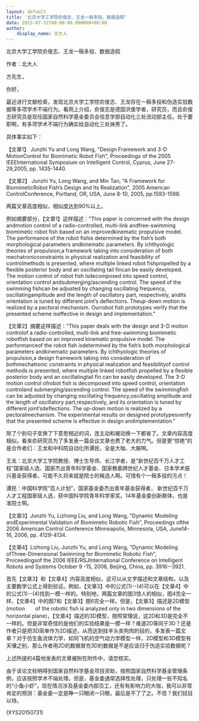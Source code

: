 ```yaml
---
layout: default
title: '北京大学工学院俞俊志、王龙一稿多投、数据造假'
date: 2015-07-31T00:00:00.000000+08:00
author:
    display_name: 北大人
---
```


北京大学工学院俞俊志、王龙一稿多投、数据造假

作者：北大人

方先生，

你好，

最近进行文献检索，发现北京大学工学院俞俊志、王龙存在一稿多投和伪造实验数据等多项学术不端行为。看网上介绍，俞俊志是德国洪堡学者，研究员，而且俞俊志研究员是现任国家自然科学基金委员会信息学部自动化三处流动部主任。处于要职啊，有多项学术不端行为确实给自动化三处抹黑了。

具体事实如下：

【文章1】 Junzhi Yu and Long Wang,  "Design Framework and 3-D MotionControl for Biomimetic Robot Fish", Proceedings of the 2005 IEEEInternational Symposium on Intelligent Control, Cyprus, June 27-29,2005,  pp. 1435-1440.

【文章2】 Junzhi Yu, Long Wang, and Min Tan, "A Framework for BiomimeticRobot Fish’s Design and Its Realization", 2005 American ControlConference, Portland, OR, USA,  June 8-10, 2005, pp.1593-1598.

两篇文章高度相似，相似度达到90%以上。

例如摘要部分，【文章1】这样描述："This paper is concerned with the design andmotion control of a radio-controlled, multi-link andfree-swimming biomimetic robot fish based on an improvedkinematic propulsive model. The performance of the robot fishis determined by the fish’s both morphological parameters andkinematic parameters. By ichthyologic theories of propulsion,a framework taking into consideration of both mechatronicconstraints in physical realization and feasibility of controlmethods is presented, where multiple linked robot fishpropelled by a flexible posterior body and an oscillating tail fincan be easily developed. The motion control of robot fish isdecomposed into speed control, orientation control andsubmerging/ascending control. The speed of the swimming fishcan be adjusted by changing oscillating frequency, oscillatingamplitude and the length of oscillatory part, respectively, andits orientation is tuned by different joint’s deflections. Theup-down motion is realized by a pectoral mechanism. Ourrobot fish prototypes verify that the presented scheme iseffective in design and implementation."

【文章2】摘要这样描述："This paper deals with the design and 3-D motion controlof a radio-controlled, multi-link and free-swimming biomimetic robotfish based on an improved kinematic propulsive model. The performanceof the robot fish isdetermined by the fish’s both morphological parameters andkinematic parameters. By ichthyologic theories of propulsion,a design framework taking into consideration of bothmechatronic constraints in physical realization and feasibilityof control methods is presented, where multiple linked robotfish propelled by a flexible posterior body and an oscillatingtail fin can be easily developed. The 3-D motion control ofrobot fish is decomposed into speed control, orientation controland submerging/ascending control. The speed of the swimmingfish can be adjusted by changing oscillating frequency,oscillating amplitude and the length of oscillatory part,respectively, and its orientation is tuned by different joint’sdeflections. The up-down motion is realized by a pectoralmechanism. The experimental results on designed prototypesverify that the presented scheme is effective in design andimplementation."

除了个别句子变换了下意思相近的词，连主动和被动换一下都省了。文章内容高度相似。看来俞研究员为了多发表一篇会议文章也费了老大的力气。但是更“惊艳”的是合作者们：王龙和中科院自动化所谭民，全是大咖、大腕啊。

王龙：北京大学工学院教授、博士生导师、长江学者，是“新世纪百千万人才工程”国家级人选、国家杰出青年科学基金、国家教委跨世纪人才基金、日本学术振兴基金获得者。可能不久将来就是院士的候选人啊。可惜有个一稿多投的污点！

谭民：中国科学院“百人计划”，国家基金委杰出青年基金获得者， 新世纪百千万人才工程国家级人选，获中国科学院青年科学家奖。14年基金委创新群体，也是准院士啊。

【文章3】Junzhi Yu, Lizhong Liu, and Long Wang, "Dynamic Modeling andExperimental Validation of Biomimetic Robotic Fish", Proceedings ofthe 2006 American Control Conference Minneapolis, Minnesota, USA, June14-16, 2006, pp. 4129-4134.

【文章4】Lizhong Liu, Junzhi Yu, and Long Wang, "Dynamic Modeling ofThree-Dimensional Swimming for Biomimetic Robotic Fish", Proceedingsof the 2006 IEEE/RSJInternational Conference on Intelligent Robots and Systems October 9 -15, 2006, Beijing, China, pp. 3916--3921.

首先【文章3】和【文章4】内容高度相似，这可以从文字描述和文章结构，以及主要数学公式上得到验证。例如，【文章3】中的公式(1)--(4)可以在【文章4】中的公式(1)--(4)找到一模一样的。特别地，两篇文章的图3惊人的相似，图4完全一样，【文章4】中的图7和【文章3】图6完全一样。但是，【文章3】描述是2D模型(motion　　of the robotic fish is analyzed only in two dimensions of the　　horizontal plane)，【文章4】描述的3D模型，按照常理说，这2D和3D是完全不一样的。但是非常奇怪的是他们的实验结果是一模一样？难道2D等同于3D？还是作者只是把3D简单作为2D描述，从而达到挂羊头卖狗肉的目的，多发表一篇文章？对于仿生鱼流体力学，如同飞机的空气动力学模型一样，2D模型和3D模型有天壤之别，那么作者用2D的数据冒充3D的数据是不是应该归于伪造实验数据呢？

上述所提的4篇他发表的文章被附在附件中，请您核实。

由于该论文标明得到国家自然科学基金项目资助，按照国家自然科学基金管理条例，应该按照学术不端处理。但是，基金委通常选择性处理，只处理一些不知名的“小鱼小虾”，现在情况涉及基金委内部员工，还有有影响力的大咖，我可以非常肯定的预测：基金委一定是睁一只眼闭一只眼，最后是不了了之。不信？我们拭目以待。

(XYS20150731)


